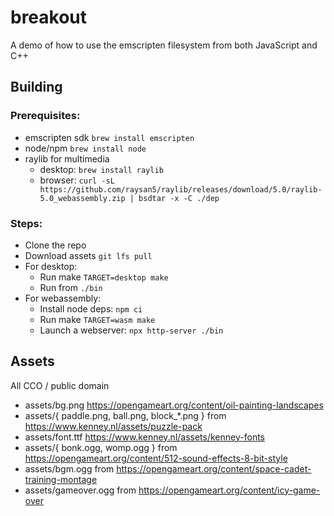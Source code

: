 # breakout
A demo of how to use the emscripten filesystem from both JavaScript and C++

## Building
### Prerequisites:
- emscripten sdk `brew install emscripten`
- node/npm `brew install node`
- raylib for multimedia 
    - desktop: `brew install raylib`
    - browser: `curl -sL https://github.com/raysan5/raylib/releases/download/5.0/raylib-5.0_webassembly.zip | bsdtar -x -C ./dep`

### Steps:
- Clone the repo
- Download assets `git lfs pull`
- For desktop:
    - Run make `TARGET=desktop make`
    - Run from `./bin`
- For webassembly:
    - Install node deps: `npm ci`
    - Run make `TARGET=wasm make`
    - Launch a webserver: `npx http-server ./bin`


## Assets
All CCO / public domain
- assets/bg.png https://opengameart.org/content/oil-painting-landscapes
- assets/{ paddle.png, ball.png, block_*.png } from https://www.kenney.nl/assets/puzzle-pack
- assets/font.ttf https://www.kenney.nl/assets/kenney-fonts
- assets/{ bonk.ogg, womp.ogg } from https://opengameart.org/content/512-sound-effects-8-bit-style
- assets/bgm.ogg from https://opengameart.org/content/space-cadet-training-montage
- assets/gameover.ogg from https://opengameart.org/content/icy-game-over